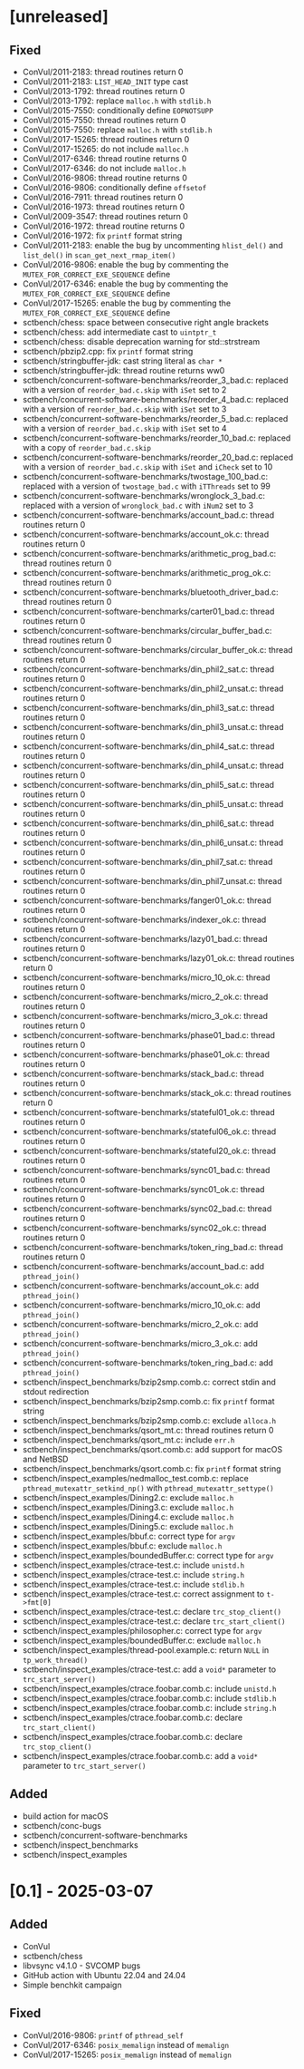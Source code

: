 # [unreleased]

## Fixed
- ConVul/2011-2183: thread routines return 0
- ConVul/2011-2183: `LIST_HEAD_INIT` type cast
- ConVul/2013-1792: thread routines return 0
- ConVul/2013-1792: replace `malloc.h` with `stdlib.h`
- ConVul/2015-7550: conditionally define `EOPNOTSUPP`
- ConVul/2015-7550: thread routines return 0
- ConVul/2015-7550: replace `malloc.h` with `stdlib.h`
- ConVul/2017-15265: thread routines return 0
- ConVul/2017-15265: do not include `malloc.h`
- ConVul/2017-6346: thread routine returns 0
- ConVul/2017-6346: do not include `malloc.h`
- ConVul/2016-9806: thread routine returns 0
- ConVul/2016-9806: conditionally define `offsetof`
- ConVul/2016-7911: thread routines return 0
- ConVul/2016-1973: thread routines return 0
- ConVul/2009-3547: thread routines return 0
- ConVul/2016-1972: thread routine returns 0
- ConVul/2016-1972: fix `printf` format string
- ConVul/2011-2183: enable the bug by uncommenting `hlist_del()` and `list_del()` in `scan_get_next_rmap_item()`
- ConVul/2016-9806: enable the bug by commenting the `MUTEX_FOR_CORRECT_EXE_SEQUENCE` define
- ConVul/2017-6346: enable the bug by commenting the `MUTEX_FOR_CORRECT_EXE_SEQUENCE` define
- ConVul/2017-15265: enable the bug by commenting the `MUTEX_FOR_CORRECT_EXE_SEQUENCE` define
- sctbench/chess: space between consecutive right angle brackets
- sctbench/chess: add intermediate cast to `uintptr_t`
- sctbench/chess: disable deprecation warning for std::strstream
- sctbench/pbzip2.cpp: fix `printf` format string
- sctbench/stringbuffer-jdk: cast string literal as `char *`
- sctbench/stringbuffer-jdk: thread routine returns ww0
- sctbench/concurrent-software-benchmarks/reorder_3_bad.c: replaced with a version of `reorder_bad.c.skip` with `iSet` set to 2
- sctbench/concurrent-software-benchmarks/reorder_4_bad.c: replaced with a version of `reorder_bad.c.skip` with `iSet` set to 3
- sctbench/concurrent-software-benchmarks/reorder_5_bad.c: replaced with a version of `reorder_bad.c.skip` with `iSet` set to 4
- sctbench/concurrent-software-benchmarks/reorder_10_bad.c: replaced with a copy of `reorder_bad.c.skip`
- sctbench/concurrent-software-benchmarks/reorder_20_bad.c: replaced with a version of `reorder_bad.c.skip` with `iSet` and `iCheck` set to 10
- sctbench/concurrent-software-benchmarks/twostage_100_bad.c: replaced with a version of `twostage_bad.c` with `iTThreads` set to 99
- sctbench/concurrent-software-benchmarks/wronglock_3_bad.c: replaced with a version of `wronglock_bad.c` with `iNum2` set to 3
- sctbench/concurrent-software-benchmarks/account_bad.c: thread routines return 0
- sctbench/concurrent-software-benchmarks/account_ok.c: thread routines return 0
- sctbench/concurrent-software-benchmarks/arithmetic_prog_bad.c: thread routines return 0
- sctbench/concurrent-software-benchmarks/arithmetic_prog_ok.c: thread routines return 0
- sctbench/concurrent-software-benchmarks/bluetooth_driver_bad.c: thread routines return 0
- sctbench/concurrent-software-benchmarks/carter01_bad.c: thread routines return 0
- sctbench/concurrent-software-benchmarks/circular_buffer_bad.c: thread routines return 0
- sctbench/concurrent-software-benchmarks/circular_buffer_ok.c: thread routines return 0
- sctbench/concurrent-software-benchmarks/din_phil2_sat.c: thread routines return 0
- sctbench/concurrent-software-benchmarks/din_phil2_unsat.c: thread routines return 0
- sctbench/concurrent-software-benchmarks/din_phil3_sat.c: thread routines return 0
- sctbench/concurrent-software-benchmarks/din_phil3_unsat.c: thread routines return 0
- sctbench/concurrent-software-benchmarks/din_phil4_sat.c: thread routines return 0
- sctbench/concurrent-software-benchmarks/din_phil4_unsat.c: thread routines return 0
- sctbench/concurrent-software-benchmarks/din_phil5_sat.c: thread routines return 0
- sctbench/concurrent-software-benchmarks/din_phil5_unsat.c: thread routines return 0
- sctbench/concurrent-software-benchmarks/din_phil6_sat.c: thread routines return 0
- sctbench/concurrent-software-benchmarks/din_phil6_unsat.c: thread routines return 0
- sctbench/concurrent-software-benchmarks/din_phil7_sat.c: thread routines return 0
- sctbench/concurrent-software-benchmarks/din_phil7_unsat.c: thread routines return 0
- sctbench/concurrent-software-benchmarks/fanger01_ok.c: thread routines return 0
- sctbench/concurrent-software-benchmarks/indexer_ok.c: thread routines return 0
- sctbench/concurrent-software-benchmarks/lazy01_bad.c: thread routines return 0
- sctbench/concurrent-software-benchmarks/lazy01_ok.c: thread routines return 0
- sctbench/concurrent-software-benchmarks/micro_10_ok.c: thread routines return 0
- sctbench/concurrent-software-benchmarks/micro_2_ok.c: thread routines return 0
- sctbench/concurrent-software-benchmarks/micro_3_ok.c: thread routines return 0
- sctbench/concurrent-software-benchmarks/phase01_bad.c: thread routines return 0
- sctbench/concurrent-software-benchmarks/phase01_ok.c: thread routines return 0
- sctbench/concurrent-software-benchmarks/stack_bad.c: thread routines return 0
- sctbench/concurrent-software-benchmarks/stack_ok.c: thread routines return 0
- sctbench/concurrent-software-benchmarks/stateful01_ok.c: thread routines return 0
- sctbench/concurrent-software-benchmarks/stateful06_ok.c: thread routines return 0
- sctbench/concurrent-software-benchmarks/stateful20_ok.c: thread routines return 0
- sctbench/concurrent-software-benchmarks/sync01_bad.c: thread routines return 0
- sctbench/concurrent-software-benchmarks/sync01_ok.c: thread routines return 0
- sctbench/concurrent-software-benchmarks/sync02_bad.c: thread routines return 0
- sctbench/concurrent-software-benchmarks/sync02_ok.c: thread routines return 0
- sctbench/concurrent-software-benchmarks/token_ring_bad.c: thread routines return 0
- sctbench/concurrent-software-benchmarks/account_bad.c: add `pthread_join()`
- sctbench/concurrent-software-benchmarks/account_ok.c: add `pthread_join()`
- sctbench/concurrent-software-benchmarks/micro_10_ok.c: add `pthread_join()`
- sctbench/concurrent-software-benchmarks/micro_2_ok.c: add `pthread_join()`
- sctbench/concurrent-software-benchmarks/micro_3_ok.c: add `pthread_join()`
- sctbench/concurrent-software-benchmarks/token_ring_bad.c: add `pthread_join()`
- sctbench/inspect_benchmarks/bzip2smp.comb.c: correct stdin and stdout redirection
- sctbench/inspect_benchmarks/bzip2smp.comb.c: fix `printf` format string
- sctbench/inspect_benchmarks/bzip2smp.comb.c: exclude `alloca.h`
- sctbench/inspect_benchmarks/qsort_mt.c: thread routines return 0
- sctbench/inspect_benchmarks/qsort_mt.c: include `err.h`
- sctbench/inspect_benchmarks/qsort.comb.c: add support for macOS and NetBSD
- sctbench/inspect_benchmarks/qsort.comb.c: fix `printf` format string
- sctbench/inspect_examples/nedmalloc_test.comb.c: replace `pthread_mutexattr_setkind_np()` with `pthread_mutexattr_settype()`
- sctbench/inspect_examples/Dining2.c: exclude `malloc.h`
- sctbench/inspect_examples/Dining3.c: exclude `malloc.h`
- sctbench/inspect_examples/Dining4.c: exclude `malloc.h`
- sctbench/inspect_examples/Dining5.c: exclude `malloc.h`
- sctbench/inspect_examples/bbuf.c: correct type for `argv`
- sctbench/inspect_examples/bbuf.c: exclude `malloc.h`
- sctbench/inspect_examples/boundedBuffer.c: correct type for `argv`
- sctbench/inspect_examples/ctrace-test.c: include `unistd.h`
- sctbench/inspect_examples/ctrace-test.c: include `string.h`
- sctbench/inspect_examples/ctrace-test.c: include `stdlib.h`
- sctbench/inspect_examples/ctrace-test.c: correct assignment to `t->fmt[0]`
- sctbench/inspect_examples/ctrace-test.c: declare `trc_stop_client()`
- sctbench/inspect_examples/ctrace-test.c: declare `trc_start_client()`
- sctbench/inspect_examples/philosopher.c: correct type for `argv`
- sctbench/inspect_examples/boundedBuffer.c: exclude `malloc.h`
- sctbench/inspect_examples/thread-pool.example.c: return `NULL` in `tp_work_thread()`
- sctbench/inspect_examples/ctrace-test.c: add a `void*` parameter to `trc_start_server()`
- sctbench/inspect_examples/ctrace.foobar.comb.c: include `unistd.h`
- sctbench/inspect_examples/ctrace.foobar.comb.c: include `stdlib.h`
- sctbench/inspect_examples/ctrace.foobar.comb.c: include `string.h`
- sctbench/inspect_examples/ctrace.foobar.comb.c: declare `trc_start_client()`
- sctbench/inspect_examples/ctrace.foobar.comb.c: declare `trc_stop_client()`
- sctbench/inspect_examples/ctrace.foobar.comb.c: add a `void*` parameter to `trc_start_server()`

## Added
- build action for macOS
- sctbench/conc-bugs
- sctbench/concurrent-software-benchmarks
- sctbench/inspect_benchmarks
- sctbench/inspect_examples

# [0.1] - 2025-03-07

## Added

- ConVul
- sctbench/chess
- libvsync v4.1.0 - SVCOMP bugs
- GitHub action with Ubuntu 22.04 and 24.04
- Simple benchkit campaign

## Fixed

- ConVul/2016-9806: `printf` of `pthread_self`
- ConVul/2017-6346: `posix_memalign` instead of `memalign`
- ConVul/2017-15265: `posix_memalign` instead of `memalign`
